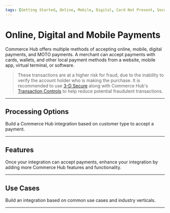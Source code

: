 ```yaml
---
tags: [Getting Started, Online, Mobile, Digital, Card Not Present, Secure Data Capture]
---
```


# Online, Digital and Mobile Payments

Commerce Hub offers multiple methods of accepting online, mobile, digital payments, and MOTO payments. A merchant can accept payments with cards, wallets, and other local payment methods from a website, mobile app, virtual terminal, or software.

<!-- theme: warning -->
> These transactions are at a higher risk for fraud, due to the inability to verify the account holder who is making the purchase. It is recommended to use [3-D Secure](?path=docs/Online-Mobile-Digital/3D-Secure/3DSecure.md) along with Commerce Hub's [Transaction Controls](?path=docs/Resources/Guides/Fraud/Fraud-Settings.md) to help reduce potential fraudulent transactions.

---

## Processing Options

Build a Commerce Hub integration based on customer type to accept a payment.

<!-- type: row -->

<!-- type: card
title: RESTful API
description: Build a custom UI and manage customer transactions within their own website, software, or terminal using Commerce Hub's RESTful APIs.
link: ?path=docs/Resources/API-Documents/Use-Our-APIs.md
-->

<!-- type: card
title: Secure Data Capture
description: Commerce Hub offers online integration methods for E-commerce merchants that require SAQ A and SAQ A-EP compliance.
link: ?path=docs/Online-Mobile-Digital/Secure-Data-Capture/Secure-Data-Capture.md
-->

<!-- type: card
title: Virtual Terminal
description: Commerce Hub's Virtual Terminal allows a merchant an easy way to process offline transactions, transaction corrections, setup fraud controls and provides enhanced reporting capabilities.
link: ?path=docs/Resources/Guides/Enterprise-Portal/Virtual-Terminal.md
-->

<!-- type: row-end -->

---

## Features

Once your integration can accept payments, enhance your integration by adding more Commerce Hub features and functionality.

<!-- type: row -->

<!-- type: card
title: Acount Verification
description: Account Verification can be used to confirm that the customer account is valid for a transaction.
link: ?path=docs/Resources/API-Documents/Payments_VAS/Verification.md
-->

<!-- type: card
title: Fraud Prevention
description: Commerce Hub implements various transaction and fraud controls that allows merchants to monitor potentially fraudulent transactions including positive and negative filters, velocity controls, and transaction restrictions, that will automatically accept or reject transactions.
link: ?path=docs/Resources/Guides/Fraud/Fraud-Settings.md
-->

<!-- type: card
title: Tokenization
description: Tokenization replaces customer's sensitive data with non-sensitive equivalent, which can be stored for credentials on file and used on future transactions.
link: ?path=docs/Resources/API-Documents/Payments_VAS/Payment-Token.md
-->

<!-- type: row-end -->

---

## Use Cases

Build an integration based on common use cases and industry verticals.

<!-- type: row -->

<!-- type: card
title: Mobile Wallets
description: Commerce Hub allows integration with Apple Pay and Google Pay mobile wallets.
link: ?path=docs/Getting-Started/Getting-Started-Wallets.md
-->

<!-- type: card
title: Split Shipment
description: A split shipment is an ability to capture an authorization for the full order amount by performing a capture for each item shipped.
link: ?path=docs/Resources/Guides/Split-Shipment.md
-->

<!-- type: card
title: Stored Credentials
description: Stored Credentials also known as Credentials on File or Card on File, allows customer to authorize the storage of their payment source details for future transactionstas a Cardholder Initiated Transaction (CIT).
link: ?path=docs/Resources/Guides/Stored-Credentials.md
-->

<!-- type: row-end -->

---
